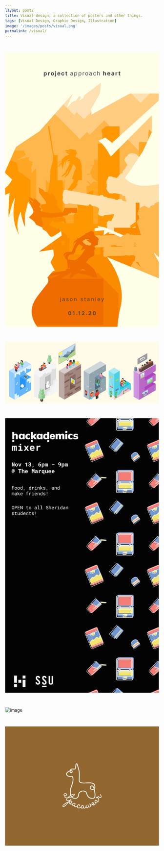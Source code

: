 ```yaml
---
layout: post2
title: Visual design, a collection of posters and other things.
tags: [Visual Design, Graphic Design, Illustration]
image: '/images/posts/visual.png'
permalink: /visual/
---
```


<br>

![image](/images/posts/visual1.gif)

<br>

![image](/images/posts/visual2.gif)

<br>

![image](/images/posts/visual3.png)

<br>

![image](/images/posts/visual4.jpg)

<br>

![image](/images/posts/visual5.png)

<br>
